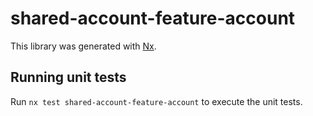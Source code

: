 # shared-account-feature-account

This library was generated with [Nx](https://nx.dev).

## Running unit tests

Run `nx test shared-account-feature-account` to execute the unit tests.
